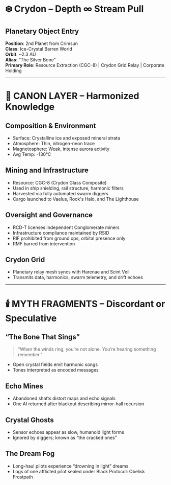 
# ❄️ Crydon – Depth ∞ Stream Pull

## Planetary Object Entry
**Position**: 2nd Planet from Crimsun  
**Class**: Ice-Crystal Barren World  
**Orbit**: ~2.3 AU  
**Alias**: “The Silver Bone”  
**Primary Role**: Resource Extraction (CGC-8) | Crydon Grid Relay | Corporate Holding

---

# 🔭 CANON LAYER – Harmonized Knowledge

## Composition & Environment
- Surface: Crystalline ice and exposed mineral strata
- Atmosphere: Thin, nitrogen-neon trace
- Magnetosphere: Weak, intense aurora activity
- Avg Temp: -130°C

## Mining and Infrastructure
- Resource: CGC-8 (Crydon Glass Composite)
- Used in ship shielding, rail structure, harmonic filters
- Harvested via fully automated swarm diggers
- Cargo launched to Vaelus, Rook's Halo, and The Lighthouse

## Oversight and Governance
- RCD-T licenses independent Conglomerate miners
- Infrastructure compliance maintained by RSID
- RIF prohibited from ground ops; orbital presence only
- RMF barred from intervention

## Crydon Grid
- Planetary relay mesh syncs with Harenae and Scint Veil
- Transmits data, harmonics, swarm telemetry, and drift echoes

---

# 🕯️ MYTH FRAGMENTS – Discordant or Speculative

## “The Bone That Sings”
> “When the winds ring, you’re not alone. You’re hearing something remember.”
- Open crystal fields emit harmonic songs
- Tones interpreted as encoded messages

## Echo Mines
- Abandoned shafts distort maps and echo signals
- One AI returned after blackout describing mirror-hall recursion

## Crystal Ghosts
- Sensor echoes appear as slow, humanoid light forms
- Ignored by diggers; known as “the cracked ones”

## The Dream Fog
- Long-haul pilots experience “drowning in light” dreams
- Logs of one afflicted pilot sealed under Black Protocol: Obelisk Frostpath
